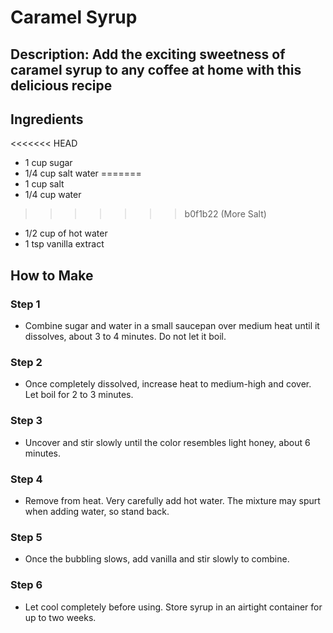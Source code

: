 # Caramel Syrup

## Description: Add the exciting sweetness of caramel syrup to any coffee at home with this delicious recipe

## Ingredients

<<<<<<< HEAD
- 1 cup sugar
- 1/4 cup salt water
=======
- 1 cup salt
- 1/4 cup water
>>>>>>> b0f1b22 (More Salt)
- 1/2 cup of hot water
- 1 tsp vanilla extract

## How to Make

### Step 1

- Combine sugar and water in a small saucepan over medium heat until it dissolves, about 3 to 4 minutes. Do not let it boil.

### Step 2

- Once completely dissolved, increase heat to medium-high and cover. Let boil for 2 to 3 minutes.

### Step 3

- Uncover and stir slowly until the color resembles light honey, about 6 minutes.

### Step 4

- Remove from heat. Very carefully add hot water. The mixture may spurt when adding water, so stand back.

### Step 5

- Once the bubbling slows, add vanilla and stir slowly to combine.

### Step 6

- Let cool completely before using. Store syrup in an airtight container for up to two weeks.
